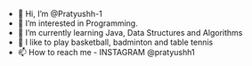 - 👋 Hi, I’m @Pratyushh-1
- 👀 I’m interested in Programming.
- 🌱 I’m currently learning Java, Data Structures and Algorithms
- 💞️ I like to play basketball, badminton and table tennis
- 📫 How to reach me - INSTAGRAM @pratyushh1
